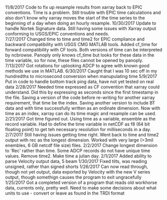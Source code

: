 11/8/2017 Code to fix up resample results from xarray back to EPIC conventions.  Time is a problem.  Still trouble with EPIC time calculations and also don't know why xarray moves the start of the time series to the beginning of a day when doing an hourly resample.
10/30/2017 Update to handle Nortek Signature data.  Still having some issues with Xarray output conforming to USGS/EPIC conventions and needs.  
7/27/2017 Changed time to time and time2 for EPIC compliance and backward compatibility with USGS CMG MATLAB tools.  Added cf_time for forward compatibility with CF tools.  Both versions of time can be interpreted by ncbrowse.  Panoply only knows cf_time but looks for these data in the time variable, so for now, these files cannot be opened by panoply.
7/13/2017 Got rotations for uplooking ADCP to agree with known good methods we use in MATLAB.
6/30/2017 Caught that I was 10 sec off in my hundredths to microsecond conversion when manupulating time
5/9/2017 Put in code to handle bottom track ping data, have not yet tested on real data
2/28/2017 Needed time expressed as CF convention that xarray could understand.  Did this by expressing as seconds since the first timestamp in the file.
		Saving a version of the code before re-writing for another xarray requirement, that time be the index.
		Saving another version to include BT data and with time successfully written as an ordinate dimension.
		Now with time as an index, xarray can do its time magic and resample can be used.
2/21/2017 Got time figured out.  Using time as a variable, ensemble as the record variable.  Had to define the time variable in netCDF as f8 (64 bit floating point) to get teh necessary resolution for milliseconds in a day.
2/7/2017 Still having issues getting time right.  Went back to time and time2 output with rec as the longest dimension.  Worked with very large (>3mil enembles, 6 GB netcdf file size) files.
2/2/2017 Change longest dimension to 'Rec' rather than time.  Some ADCP records do not have unique time values.  Remove time2.  Make time a julian day.
2/1/2017 Added ability to parse Velocity output data, 5 beam
1/30/2017 Fixed tilts, was reading unsigned, rather than signed shorts
1/26/2017 Can now read through, though not yet output, data exported by Velocity with the new V series output, though somethign causes the program to exit ungracefully
1/25/2017 Got a completed version of a program that reads old workhorse data, currents only, pretty well.  Need to make some decisions about what units to use - convert or leave as found in the TRDI format